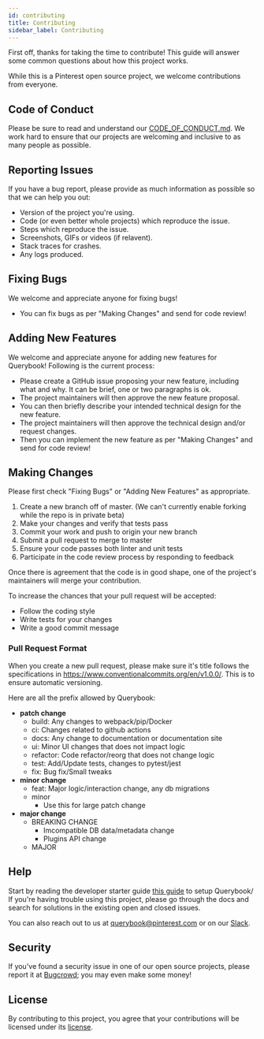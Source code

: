 ```yaml
---
id: contributing
title: Contributing
sidebar_label: Contributing
---
```


First off, thanks for taking the time to contribute! This guide will answer
some common questions about how this project works.

While this is a Pinterest open source project, we welcome contributions from
everyone.

## Code of Conduct

Please be sure to read and understand our [CODE_OF_CONDUCT.md](https://github.com/pinterest/querybook/blob/master/CODE_OF_CONDUCT.md).
We work hard to ensure that our projects are welcoming and inclusive to as many
people as possible.

## Reporting Issues

If you have a bug report, please provide as much information as possible so that
we can help you out:

-   Version of the project you're using.
-   Code (or even better whole projects) which reproduce the issue.
-   Steps which reproduce the issue.
-   Screenshots, GIFs or videos (if relavent).
-   Stack traces for crashes.
-   Any logs produced.

## Fixing Bugs

We welcome and appreciate anyone for fixing bugs!

-   You can fix bugs as per "Making Changes" and send for code review!

## Adding New Features

We welcome and appreciate anyone for adding new features for Querybook!
Following is the current process:

-   Please create a GitHub issue proposing your new feature, including what and why. It can be brief, one or two paragraphs is ok.
-   The project maintainers will then approve the new feature proposal.
-   You can then briefly describe your intended technical design for the new feature.
-   The project maintainers will then approve the technical design and/or request changes.
-   Then you can implement the new feature as per "Making Changes" and send for code review!

## Making Changes

Please first check "Fixing Bugs" or "Adding New Features" as appropriate.

1. Create a new branch off of master. (We can't currently enable forking while the repo is in private beta)
2. Make your changes and verify that tests pass
3. Commit your work and push to origin your new branch
4. Submit a pull request to merge to master
5. Ensure your code passes both linter and unit tests
6. Participate in the code review process by responding to feedback

Once there is agreement that the code is in good shape, one of the project's
maintainers will merge your contribution.

To increase the chances that your pull request will be accepted:

-   Follow the coding style
-   Write tests for your changes
-   Write a good commit message

### Pull Request Format

When you create a new pull request, please make sure it's title follows the specifications in https://www.conventionalcommits.org/en/v1.0.0/. This is to ensure automatic versioning.

Here are all the prefix allowed by Querybook:

-   **patch change**
    -   build: Any changes to webpack/pip/Docker
    -   ci: Changes related to github actions
    -   docs: Any change to documentation or documentation site
    -   ui: Minor UI changes that does not impact logic
    -   refactor: Code refactor/reorg that does not change logic
    -   test: Add/Update tests, changes to pytest/jest
    -   fix: Bug fix/Small tweaks
-   **minor change**
    -   feat: Major logic/interaction change, any db migrations
    -   minor
        -   Use this for large patch change
-   **major change**
    -   BREAKING CHANGE
        -   Imcompatible DB data/metadata change
        -   Plugins API change
    -   MAJOR

## Help

Start by reading the developer starter guide [this guide](./developer_setup.md) to setup Querybook/
If you're having trouble using this project, please go through the docs and search for solutions in the existing open and closed issues.

You can also reach out to us at querybook@pinterest.com or on our [Slack](https://join.slack.com/t/querybook/shared_invite/zt-dpr988af-9VwGkjcmPhqTmRoA2Tm3gg).

## Security

If you've found a security issue in one of our open source projects,
please report it at [Bugcrowd](https://bugcrowd.com/pinterest); you may even
make some money!

## License

By contributing to this project, you agree that your contributions will be
licensed under its [license](https://github.com/pinterest/querybook/blob/master/LICENSE).
